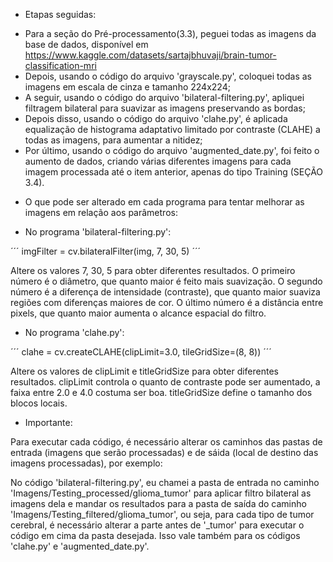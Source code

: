 * Etapas seguidas:

- Para a seção do Pré-processamento(3.3), peguei todas as imagens da base de dados, disponível em https://www.kaggle.com/datasets/sartajbhuvaji/brain-tumor-classification-mri
- Depois, usando o código do arquivo 'grayscale.py', coloquei todas as imagens em escala de cinza e tamanho 224x224;
- A seguir, usando o código do arquivo 'bilateral-filtering.py', apliquei filtragem bilateral para suavizar as imagens preservando as bordas;
- Depois disso, usando o código do arquivo 'clahe.py', é aplicada equalização de histograma adaptativo limitado por contraste (CLAHE) a todas as imagens, para aumentar a nitidez;
- Por último, usando o código do arquivo 'augmented_date.py', foi feito o aumento de dados, criando várias diferentes imagens para cada imagem processada até o item anterior, apenas do tipo Training (SEÇÃO 3.4).

* O que pode ser alterado em cada programa para tentar melhorar as imagens em relação aos parâmetros:

- No programa 'bilateral-filtering.py':

´´´
imgFilter = cv.bilateralFilter(img, 7, 30, 5)
´´´

Altere os valores 7, 30, 5 para obter diferentes resultados. O primeiro número é o diâmetro, que quanto maior é feito mais suavização. O segundo número é a diferença de intensidade (contraste), que quanto maior suaviza regiões com diferenças maiores de cor. O último número é a distância entre pixels, que quanto maior aumenta o alcance espacial do filtro.

- No programa 'clahe.py':

´´´
clahe = cv.createCLAHE(clipLimit=3.0, tileGridSize=(8, 8)) 
´´´

Altere os valores de clipLimit e titleGridSize para obter diferentes resultados. clipLimit controla o quanto de contraste pode ser aumentado, a faixa entre 2.0 e 4.0 costuma ser boa. titleGridSize define o tamanho dos blocos locais.

* Importante:

Para executar cada código, é necessário alterar os caminhos das pastas de entrada (imagens que serão processadas) e de sáida (local de destino das imagens processadas), por exemplo:

No código 'bilateral-filtering.py', eu chamei a pasta de entrada no caminho 'Imagens/Testing_processed/glioma_tumor' para aplicar filtro bilateral as imagens dela e mandar os resultados para a pasta de saída do caminho 'Imagens/Testing_filtered/glioma_tumor', ou seja, para cada tipo de tumor cerebral, é necessário alterar a parte antes de '_tumor' para executar o código em cima da pasta desejada. Isso vale também para os códigos 'clahe.py' e 'augmented_date.py'.
